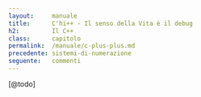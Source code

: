 ```yaml
---
layout:     manuale
title:      C'hi++ - Il senso della Vita è il debug
h2:         Il C++
class:      capitolo
permalink:  /manuale/c-plus-plus.md
precedente: sistemi-di-numerazione
seguente:   commenti
---
```


[@todo]